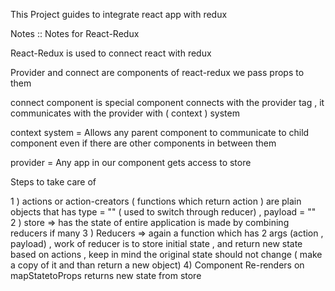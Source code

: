This Project guides to integrate react app with redux 

Notes ::
Notes for React-Redux

React-Redux is used to connect react with redux

Provider and connect are components of react-redux we pass props to them

connect component is special component connects with the provider tag , it communicates with the provider with (  context  )  system

context system = Allows any parent component to communicate  to child component even if there are other components in between them

provider = Any app in our component gets access to store 

Steps to take care of 

1 ) actions or action-creators ( functions which return action ) are plain objects that has type = "" ( used to switch through reducer) ,
payload = ""                                                                                            
2 ) store    => has the state of entire application is made by combining reducers if many
3 ) Reducers => again a function which has 2 args (action , payload) ,  work of reducer is to store initial state , and return new state based on actions , keep in mind the original state should not change ( make a copy of it and than return a new object)
4) Component Re-renders on mapStatetoProps returns new state from store

